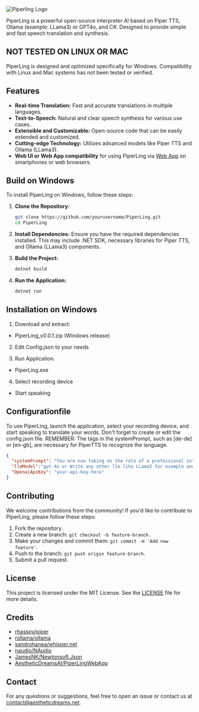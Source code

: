 ![Piperling Logo](https://aestheticdreams.ai/images/piperling_logo.png)

PiperLing is a powerful open-source interpreter AI based on Piper TTS, Ollama (example: LLama3) or GPT4o, and C#. Designed to provide simple and fast speech translation and synthesis.

## NOT TESTED ON LINUX OR MAC 
PiperLing is designed and optimized specifically for Windows. Compatibility with Linux and Mac systems has not been tested or verified.

## Features

- **Real-time Translation:** Fast and accurate translations in multiple languages.
- **Text-to-Speech:** Natural and clear speech synthesis for various use cases.
- **Extensible and Customizable:** Open-source code that can be easily extended and customized.
- **Cutting-edge Technology:** Utilizes advanced models like Piper TTS and Ollama (LLama3).
- **Web UI or Web App compatibility** for using PiperLing via [Web App](https://github.com/AestheticDreamsAI/PiperLingWebApp) on smartphones or web browsers.

## Build on Windows

To install PiperLing on Windows, follow these steps:

1. **Clone the Repository:**
   ```bash
   git clone https://github.com/yourusername/PiperLing.git
   cd PiperLing
   ```

2. **Install Dependencies:**
   Ensure you have the required dependencies installed. This may include .NET SDK, necessary libraries for Piper TTS, and Ollama (LLama3) components.

3. **Build the Project:**
   ```bash
   dotnet build
   ```

4. **Run the Application:**
   ```bash
   dotnet run
   ```

## Installation on Windows

1. Download and extract:
 - PiperLing_v0.0.1.zip (Windows release)

2. Edit Config.json to your needs

3. Run Application.
- PiperLing.exe

4. Select recording device 
- Start speaking


## Configurationfile


To use PiperLing, launch the application, select your recording device, and start speaking to translate your words. Don't forget to create or edit the config.json file. REMEMBER: The tags in the systemPrompt, such as [de-de] or [en-gb], are necessary for PiperTTS to recognize the language.
```json
{
  "systemPrompt": "You are now taking on the role of a professional interpreter. Please translate everything we discuss, tagging the recognized language of the translation at the beginning with tags like [de-de] for German or [en-gb] for English. Only output the translation. I am currently with friends and would like to communicate with them in English. However, my English isn't very good, so you need to translate their English sentences into German.\n\nFor example:\n[de-de] Wie geht es dir?\n[en-gb] I'm fine, how about you?", 
  "llmModel":"gpt-4o or Write any other llm like LLama3 for example and local Ollama endpoint will be used", 
  "OpenaiApiKey": "your-api-key-here"
}
```
## Contributing

We welcome contributions from the community! If you'd like to contribute to PiperLing, please follow these steps:

1. Fork the repository.
2. Create a new branch: `git checkout -b feature-branch`.
3. Make your changes and commit them: `git commit -m 'Add new feature'`.
4. Push to the branch: `git push origin feature-branch`.
5. Submit a pull request.

## License

This project is licensed under the MIT License. See the [LICENSE](LICENSE) file for more details.

## Credits
- [rhasspy/piper](https://github.com/rhasspy/piper)
- [rollama/ollama](https://github.com/ollama/ollama)
- [sandrohanea/whisper.net](https://github.com/sandrohanea/whisper.net)
- [naudio/NAudio](https://github.com/naudio/NAudio)
- [JamesNK/Newtonsoft.Json](https://github.com/JamesNK/Newtonsoft.Json)
- [AestheticDreamsAI/PiperLingWebApp](https://github.com/AestheticDreamsAI/PiperLingWebApp)

## Contact

For any questions or suggestions, feel free to open an issue or contact us at [contact@aestheticdreams.net](mailto:contact@aestheticdreams.net).
